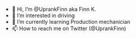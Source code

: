 - 👋 Hi, I’m @UprankFinn aka Finn K.
- 👀 I’m interested in driving
- 🌱 I’m currently learning Production mechanician
- 📫 How to reach me on Twitter (@UprankFinn)

<!---
UprankFinn/UprankFinn is a ✨ special ✨ repository because its `README.md` (this file) appears on your GitHub profile.
You can click the Preview link to take a look at your changes.
--->
